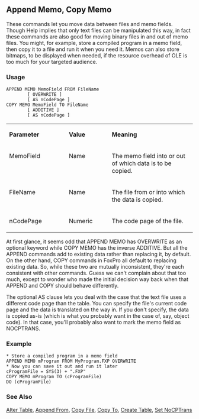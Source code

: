 ## Append Memo, Copy Memo

These commands let you move data between files and memo fields. Though Help implies that only text files can be manipulated this way, in fact these commands are also good for moving binary files in and out of memo files. You might, for example, store a compiled program in a memo field, then copy it to a file and run it when you need it. Memos can also store bitmaps, to be displayed when needed, if the resource overhead of OLE is too much for your targeted audience.

### Usage

```foxpro
APPEND MEMO MemoField FROM FileName
        [ OVERWRITE ]
        [ AS nCodePage ]
COPY MEMO MemoField TO FileName
        [ ADDITIVE ]
        [ AS nCodePage ]
```
<table>
<tr>
  <td width="32%" valign="top">
  <p><b>Parameter</b></p>
  </td>
  <td width="23%" valign="top">
  <p><b>Value</b></p>
  </td>
  <td width="45%" valign="top">
  <p><b>Meaning</b></p>
  </td>
 </tr>
<tr>
  <td width="32%" valign="top">
  <p>MemoField</p>
  </td>
  <td width="23%" valign="top">
  <p>Name</p>
  </td>
  <td width="45%" valign="top">
  <p>The memo field into or out of which data is to be copied.</p>
  </td>
 </tr>
<tr>
  <td width="32%" valign="top">
  <p>FileName</p>
  </td>
  <td width="23%" valign="top">
  <p>Name</p>
  </td>
  <td width="45%" valign="top">
  <p>The file from or into which the data is copied.</p>
  </td>
 </tr>
<tr>
  <td width="32%" valign="top">
  <p>nCodePage</p>
  </td>
  <td width="23%" valign="top">
  <p>Numeric</p>
  </td>
  <td width="45%" valign="top">
  <p>The code page of the file.</p>
  </td>
 </tr>
</table>

At first glance, it seems odd that APPEND MEMO has OVERWRITE as an optional keyword while COPY MEMO has the inverse ADDITIVE. But all the APPEND commands add to existing data rather than replacing it, by default. On the other hand, COPY commands in FoxPro all default to replacing existing data. So, while these two are mutually inconsistent, they're each consistent with other commands. Guess we can't complain about that too much, except to wonder who made the initial decision way back when that APPEND and COPY should behave differently.

The optional AS clause lets you deal with the case that the text file uses a different code page than the table. You can specify the file's current code page and the data is translated on the way in. If you don't specify, the data is copied as-is (which is what you probably want in the case of, say, object code). In that case, you'll probably also want to mark the memo field as NOCPTRANS.

### Example

```foxpro
* Store a compiled program in a memo field
APPEND MEMO mProgram FROM MyProgram.FXP OVERWRITE
* Now you can save it out and run it later
cProgramFile = SYS(3) + ".FXP"
COPY MEMO mProgram TO (cProgramFile)
DO (cProgramFile)
```
### See Also

[Alter Table](s4g332.md), [Append From](s4g059.md), [Copy File](s4g163.md), [Copy To](s4g059.md), [Create Table](s4g071.md), [Set NoCPTrans](s4g068.md)